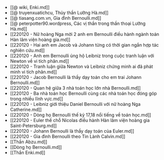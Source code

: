- [[@ wiki, Enki.md]]
- [[@ truyenxuatichcu, Thủy thần Lưỡng Hà.md]]
- [[@ tiasang.com.vn, Gia đình Bernoulli.md]]
- [[@ peterpotter90.wordpress, Các vị thần trong thần thoại Lưỡng Hà.md]]
- [[220120 - Nữ hoàng Nga mời 2 anh em Bernoulli điều hành ngành toán Hàn lâm viện hoàng gia.md]]
- [[220120 - Hai anh em Jacob và Johann từng có thời gian ngắn hợp tác nghiên cứu.md]]
- [[220120 - Anh em Bernoulli ủng hộ Leibniz trong cuộc tranh luận với Newton về vi tích phân.md]]
- [[220120 - Tranh luận giữa Newton và Leibniz chứng minh ai đã phát minh vi tích phân.md]]
- [[220120 - Jacob Bernoulli là thầy dạy toán cho em trai Johann Bernoulli.md]]
- [[220120 - Quan hệ giữa 3 nhà toán học lớn nhà Bernoulli.md]]
- [[220120 - Ba nhà toán học Bernoulli cùng các nhà toán học đóng góp trong nhiều lĩnh vực.md]]
- [[220120 - Leibniz giới thiệu Daniel Bernoulli với nữ hoàng Nga Catherine.md]]
- [[220120 - Dòng họ Bernoulli thế kỷ 17,18 nổi tiếng về toán học.md]]
- [[220120 - Euler thế chỗ Nicolas điều hành Hàn lâm viện hoàng gia Saint-Petersburg.md]]
- [[220120 - Johann Bernoulli là thầy dạy toán của Euler.md]]
- [[220120 - Gia đình Bernoulli theo Tin Lành Calvin.md]]
- [[Thần Abzu.md]]
- [[Dòng họ Bernoulli.md]]
- [[Thần Enki.md]]
